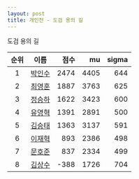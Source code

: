 ```yaml
---
layout: post
title: 개인전 - 도검 용의 길
---
```


도검 용의 길

| 순위 | 이름 | 점수 | mu | sigma |
|:---:|:---:|---:|---:|---:|
| 1 | [박인수](../bakinsu) | 2474 | 4405 | 644 |
| 2 | [최영훈](../choiyeonghun) | 1887 | 3763 | 625 |
| 3 | [정승하](../jeongseungha) | 1622 | 3423 | 600 |
| 4 | [유영혁](../yuyeonghyeok) | 1391 | 2891 | 500 |
| 5 | [김승태](../gimseungtae) | 1363 | 3137 | 591 |
| 6 | [이재혁](../ijaehyeok) | 893 | 2386 | 498 |
| 7 | [문호준](../munhojun) | 837 | 2334 | 499 |
| 8 | [김상수](../gimsangsu) | -388 | 1726 | 704 |
